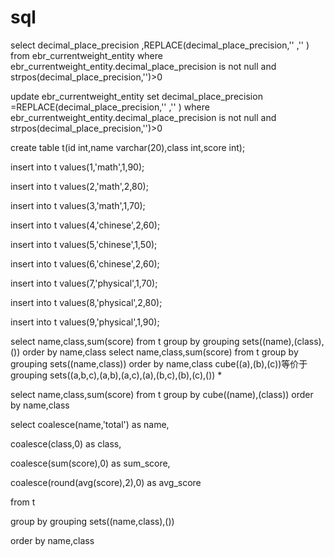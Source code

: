 # sql

select decimal_place_precision ,REPLACE(decimal_place_precision,'\' ,'' )   from  ebr_currentweight_entity  where ebr_currentweight_entity.decimal_place_precision  is not null  and strpos(decimal_place_precision,'\')>0

update ebr_currentweight_entity set decimal_place_precision =REPLACE(decimal_place_precision,'\' ,'' )
where ebr_currentweight_entity.decimal_place_precision  is not null  and strpos(decimal_place_precision,'\')>0

   create table t(id int,name varchar(20),class int,score int);
   
  insert into t values(1,'math',1,90);

insert into t values(2,'math',2,80);

insert into t values(3,'math',1,70);

insert into t values(4,'chinese',2,60);

insert into t values(5,'chinese',1,50);

insert into t values(6,'chinese',2,60);

insert into t values(7,'physical',1,70);

insert into t values(8,'physical',2,80);

insert into t values(9,'physical',1,90);


select name,class,sum(score) from t group by grouping sets((name),(class),()) order by name,class
select name,class,sum(score) from t group by grouping sets((name,class)) order by name,class
cube((a),(b),(c))等价于grouping sets((a,b,c),(a,b),(a,c),(a),(b,c),(b),(c),()) *

select name,class,sum(score)  from t group by cube((name),(class)) order by name,class

select coalesce(name,'total') as name,

 coalesce(class,0) as class,

 coalesce(sum(score),0) as sum_score,

 coalesce(round(avg(score),2),0) as avg_score

 from t

 group by grouping sets((name,class),())

 order by name,class
